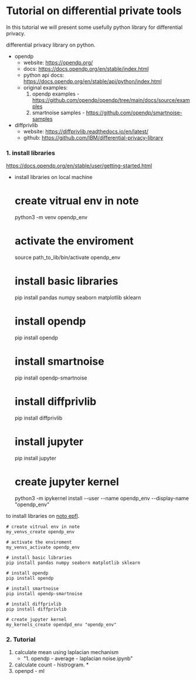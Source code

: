 # Tutorial on differential private tools

In this tutorial we will present some usefully python library for differential privacy.

differential privacy library on python.

- opendp
  - website: https://opendp.org/
  - docs: https://docs.opendp.org/en/stable/index.html
  - python api docs: https://docs.opendp.org/en/stable/api/python/index.html
  - original examples:
      1. opendp examples - https://github.com/opendp/opendp/tree/main/docs/source/examples
      2. smartnoise samples - https://github.com/opendp/smartnoise-samples
- diffprivlib
  - website: https://diffprivlib.readthedocs.io/en/latest/
  - github: https://github.com/IBM/differential-privacy-library


### 1. install libraries


https://docs.opendp.org/en/stable/user/getting-started.html

- install libraries on local machine


    # create vitrual env in note
    python3 -m venv opendp_env
    
    # activate the enviroment
    source path_to_lib/bin/activate opendp_env
    
    # install basic libraries
    pip install pandas numpy seaborn matplotlib sklearn 

    # install opendp
    pip install opendp

    # install smartnoise
    pip install opendp-smartnoise

    # install diffprivlib
    pip install diffprivlib

    # install jupyter
    pip install jupyter

    # create jupyter kernel 
    python3 -m ipykernel install --user --name opendp_env --display-name "opendp_env"

to install libraries on [noto epfl](https://noto.epfl.ch/hub/login?next=%2Fhub%2F).

    # create vitrual env in note
    my_venvs_create opendp_env
    
    # activate the enviroment
    my_venvs_activate opendp_env
    
    # install basic libraries
    pip install pandas numpy seaborn matplotlib sklearn 

    # install opendp
    pip install opendp

    # install smartnoise
    pip install opendp-smartnoise

    # install diffprivlib
    pip install diffprivlib

    # create jupyter kernel 
    my_kernels_create opendpd_env "opendp_env"

### 2. Tutorial
1. calculate mean using laplacian mechanism
   * "1. opendp - average - laplacian noise.ipynb"
2. calculate count -  histrogram.
    *
3. openpd - ml